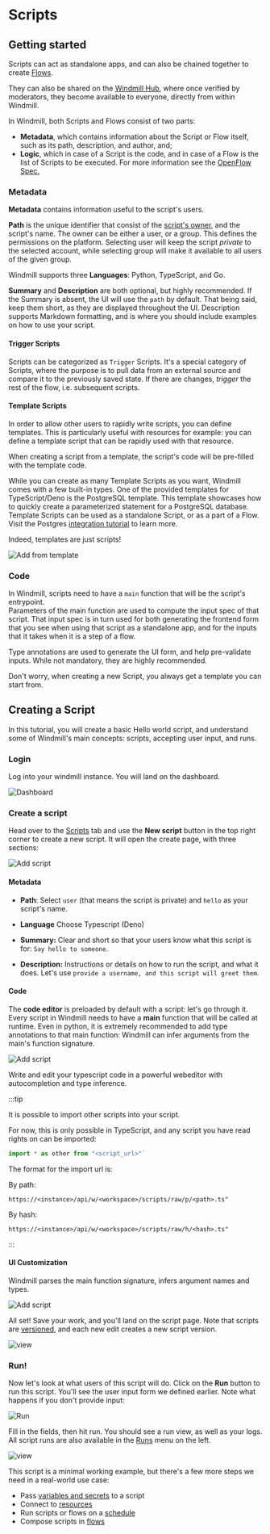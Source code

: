 # Scripts

## Getting started

Scripts can act as standalone apps, and can also be chained together to create
[Flows][flows].

They can also be shared on the [Windmill Hub][wm-hub], where once verified by
moderators, they become available to everyone, directly from within Windmill.

In Windmill, both Scripts and Flows consist of two parts:

- **Metadata**, which contains information about the Script or Flow itself, such
  as its path, description, and author, and;
- **Logic**, which in case of a Script is the code, and in case of a Flow is the
  list of Scripts to be executed. For more information see the 
  [OpenFlow Spec.][openflow]

### Metadata

**Metadata** contains information useful to the script's users.

**Path** is the unique identifier that consist of the
[script's owner](../reference#owner), and the script's name. The owner can be
either a user, or a group. This defines the permissions on the platform.
Selecting user will keep the script _private_ to the selected account, while
selecting group will make it available to all users of the given group.

<!-- FIXME: Languages -> Runtimes ? -->

Windmill supports three **Languages**: Python, TypeScript, and Go.

**Summary** and **Description** are both optional, but highly recommended.
If the Summary is absent, the UI will use the `path` by default. That being
said, keep them short, as they are displayed throughout the UI. Description
supports Markdown formatting, and is where you should include examples on how to
use your script.

#### Trigger Scripts

Scripts can be categorized as `Trigger` Scripts. It's a special category of
Scripts, where the purpose is to pull data from an external source and compare
it to the previously saved state. If there are changes, _trigger_ the rest of
the flow, i.e. subsequent scripts.

#### Template Scripts

In order to allow other users to rapidly write scripts, you can define
templates. This is particularly useful with resources for example: you can
define a template script that can be rapidly used with that resource.

When creating a script from a template, the script's code will be pre-filled
with the template code.

While you can create as many Template Scripts as you want, Windmill comes with a
few built-in types. One of the provided templates for TypeScript/Deno is the
PostgreSQL template. This template showcases how to quickly create a
parameterized statement for a PostgreSQL database. Template Scripts can be used
as a standalone Script, or as a part of a Flow. Visit the Postgres
[integration tutorial](../integrations/postgresql) to learn more.

Indeed, templates are just scripts!

![Add from template](../assets/how_to/add_from_template.png)

### Code

In Windmill, scripts need to have a `main` function that will be the script's
entrypoint.  
Parameters of the main function are used to compute the input spec
of that script. That input spec is in turn used for both generating the 
frontend form that you see when using that script as a standalone app, and 
for the inputs that it takes when it is a step of a flow.

Type annotations are used to generate the UI form, and help pre-validate inputs.
While not mandatory, they are highly recommended.

Don't worry, when creating a new Script, you always get a template you can start
from.

## Creating a Script

In this tutorial, you will create a basic Hello world script, and understand
some of Windmill's main concepts: scripts, accepting user input, and runs.

### Login

Log into your windmill instance. You will land on the dashboard.

![Dashboard](./assets/intro/dashboard.png)

### Create a script

Head over to the [Scripts][app-scripts] tab and use the **New script** button in
the top right corner to create a new script. It will open the create page, with
three sections:

![Add script](./assets/intro/add-script.png)

#### Metadata

- **Path**: Select `user` (that means the script is private) and `hello` as your
  script's name.

- **Language** Choose Typescript (Deno)

- **Summary:** Clear and short so that your users know what this script is for:
  `Say hello to someone`.

- **Description:** Instructions or details on how to run the script, and what it
  does. Let's use `provide a username, and this script will greet them`.

#### Code

The **code editor** is preloaded by default with a script: let's go through it.
Every script in Windmill needs to have a **main** function that will be called
at runtime. Even in python, it is extremely recommended to add type annotations
to that main function: Windmill can infer arguments from the main's function
signature.

![Add script](./assets/intro/add-script-2.png)

Write and edit your typescript code in a powerful webeditor with autocompletion
and type inference.

:::tip 

It is possible to import other scripts into your script.

For now, this is only possible in TypeScript, and any script you have read
rights on can be imported:

```ts
import * as other from "<script_url>"`
```

The format for the import url is:

By path:

```
https://<instance>/api/w/<workspace>/scripts/raw/p/<path>.ts"
```

By hash:

```
https://<instance>/api/w/<workspace>/scripts/raw/h/<hash>.ts"
```

:::

#### UI Customization

Windmill parses the main function signature, infers argument names and types.

![Add script](./assets/intro/add-script-3.png)

All set! Save your work, and you'll land on the script page. Note that scripts
are [versioned](../reference#versioning), and each new edit creates a new script
version.

![view](./assets/intro/view-script.png)

### Run!

Now let's look at what users of this script will do. Click on the **Run** button
to run this script. You'll see the user input form we defined earlier. Note what
happens if you don't provide input:

![Run](./assets/intro/run-script.png)

Fill in the fields, then hit run. You should see a run view, as well as your
logs. All script runs are also available in the [Runs][app-runs] menu on the
left.

![view](./assets/intro/view-result.png)

This script is a minimal working example, but there's a few more steps we need
in a real-world use case:

- Pass [variables and secrets](../how-tos/variables_and_secrets) to a script
- Connect to [resources](../how-tos/create_resources)
- Run scripts or flows on a [schedule](../how-tos/schedule)
- Compose scripts in [flows][flows]

<!-- Resources -->

[app-runs]: https://app.windmill.dev/runs
[app-scripts]: https://app.windmill.dev/scripts
[deno]: https://deno.land/
[flows]: ./flows
[openflow]: ../openflow.md
[python]: https://www.python.org/
[wm-hub]: https://hub.windmill.dev
